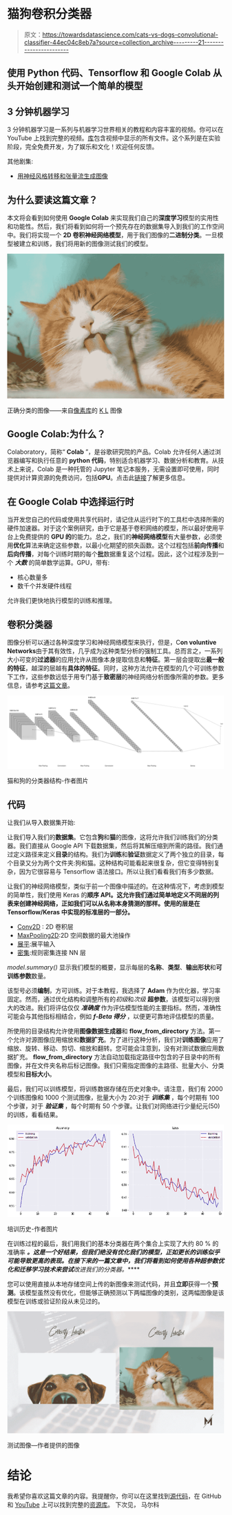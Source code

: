 # 猫狗卷积分类器

> 原文：<https://towardsdatascience.com/cats-vs-dogs-convolutional-classifier-44ec04c8eb7a?source=collection_archive---------21----------------------->

## 使用 Python 代码、Tensorflow 和 Google Colab 从头开始创建和测试一个简单的模型

## 3 分钟机器学习

3 分钟机器学习是一系列与机器学习世界相关的教程和内容丰富的视频。你可以在 YouTube 上找到完整的视频。[库](https://github.com/GitMarco27/TMML)包含视频中显示的所有文件。这个系列是在实验阶段，完全免费开发，为了娱乐和文化！欢迎任何反馈。

其他剧集:

*   [用神经风格转移和张量流生成图像](/images-generation-with-neural-style-transfer-and-tensorflow-a823b0353b06)

## **为什么要读这篇文章？**

本文将会看到如何使用 **Google Colab** 来实现我们自己的**深度学习**模型的实用性和功能性。然后，我们将看到如何将一个预先存在的数据集导入到我们的工作空间中。我们将实现一个 **2D 卷积神经网络模型**，用于我们图像的**二进制分类**。一旦模型被建立和训练，我们将用新的图像测试我们的模型。

![](img/ce63094014a22b81e171b8cef765a239.png)

正确分类的图像——来自[像素库](https://pixabay.com/?utm_source=link-attribution&utm_medium=referral&utm_campaign=image&utm_content=323262)的 [K L](https://pixabay.com/users/teamk-222368/?utm_source=link-attribution&utm_medium=referral&utm_campaign=image&utm_content=323262) 图像

## Google Colab:为什么？

Colaboratory，简称“ **Colab** ”，是谷歌研究院的产品。Colab 允许任何人通过浏览器编写和执行任意的 **python 代码**，特别适合机器学习、数据分析和教育。从技术上来说，Colab 是一种托管的 Jupyter 笔记本服务，无需设置即可使用，同时提供对计算资源的免费访问，包括**GPU**。点击此[链接](https://research.google.com/colaboratory/faq.html)了解更多信息。

## 在 Google Colab 中选择运行时

当开发您自己的代码或使用共享代码时，请记住从运行时下的工具栏中选择所需的硬件加速器。对于这个案例研究，由于它是基于卷积网络的模型，所以最好使用平台上免费提供的 **GPU 的**的能力。总之，我们的**神经网络模型**有大量参数，必须使用**优化**算法来确定这些参数，以最小化期望的损失函数。这个过程包括**前向传播**和**后向传播**，对每个训练时期的每个**批**数据重复这个过程。因此，这个过程涉及到一个 ***大数*** 的简单数学运算。GPU，带有:

*   核心数量多
*   数千个并发硬件线程

允许我们更快地执行模型的训练和推理。

## 卷积分类器

图像分析可以通过各种深度学习和神经网络模型来执行，但是，C**on voluntive Networks**由于其有效性，几乎成为这种类型分析的强制工具。总而言之，一系列大小可变的**过滤器**的应用允许从图像本身提取信息和**特征**。第一层会提取出**最一般的特征**，越深的层越有**具体的特征**。同时，这种方法允许在模型的几个可训练参数下工作，这些参数远低于用专门基于**致密层**的神经网络分析图像所需的参数。更多信息，请参考[这篇文章](/intuitively-understanding-convolutions-for-deep-learning-1f6f42faee1)。

![](img/af9b7b01172087428ad0205fe770c292.png)

猫和狗的分类器结构-作者图片

## 代码

让我们从导入数据集开始:

让我们导入我们的**数据集**。它包含**狗**和**猫**的图像，这将允许我们训练我们的分类器。我们直接从 Google API 下载数据集，然后将其解压缩到所需的路径。我们通过定义路径来定义**目录**的结构。我们为**训练**和**验证**数据定义了两个独立的目录，每个目录又分为两个文件夹:狗和猫。这种结构可能看起来很复杂，但它变得特别复杂，因为它很容易与 Tensorflow 语法接口。所以让我们看看我们有多少数据。

让我们的神经网络模型，类似于前一个图像中描述的。在这种情况下，考虑到模型的简单性，我们使用 Keras 的**顺序 API。这允许我们通过简单地定义不同层的列表来创建神经网络，正如我们可以从名称本身猜测的那样。使用的层是在 Tensorflow/Keras 中实现的标准层的一部分。**

*   [Conv2D](https://www.tensorflow.org/api_docs/python/tf/keras/layers/Conv2D) : 2D 卷积层
*   [MaxPooling2D](https://www.tensorflow.org/api_docs/python/tf/keras/layers/MaxPool2D):2D 空间数据的最大池操作
*   [展平](https://www.tensorflow.org/api_docs/python/tf/keras/layers/Flatten):展平输入
*   [密集](https://www.tensorflow.org/api_docs/python/tf/keras/layers/Dense):规则密集连接 NN 层

*model.summary()* 显示我们模型的概要，显示每层的**名称**、**类型**、**输出形状**和**可训练参数**数量。

该型号必须**编制**，方可训练。对于本教程，我选择了 **Adam** 作为优化器，学习率固定。然而，通过优化结构和调整所有的*初级*和*次级* **超参数**，该模型可以得到很大的改进。我们将评估仅仅 ***准确度*** 作为评估模型性能的主要指标。然而，准确性可能会与其他指标相结合，例如 ***f-Beta 得分*** ，以便更可靠地评估模型的质量。

所使用的目录结构允许使用**图像数据生成器**和 **flow_from_directory** 方法。第一个允许对源图像应用缩放和**数据扩充**。为了进行这种分析，我们对**训练图像**应用了缩放、旋转、移动、剪切、缩放和翻转。您可能会注意到，没有对测试数据应用数据扩充。 **flow_from_directory** 方法自动加载指定路径中包含的子目录中的所有图像，并在文件夹名称后标记图像。我们只需指定图像的主路径、批量大小、分类模型和**目标大小**。

最后，我们可以训练模型，将训练数据存储在历史对象中。请注意，我们有 2000 个训练图像和 1000 个测试图像，批量大小为 20:对于 ***训练集*** ，每个时期有 100 个步骤，对于 ***验证集*** ，每个时期有 50 个步骤。让我们对网络进行少量纪元(50)的训练，看看结果。

![](img/3f93fe405acc3ad34b96b092174c0927.png)

培训历史-作者图片

在训练过程的最后，我们用我们的基本分类器在两个集合上实现了大约 80 % 的准确率 ***。这是一个好结果，但我们绝没有优化我们的模型，正如更长的训练似乎可能导致更高的表现。在接下来的一篇文章中，我们将看到如何使用各种超参数优化和迁移学习技术来尝试**改进我们的分类器。*****

您可以使用直接从本地存储空间上传的新图像来测试代码，并且**立即**获得一个**预测**。该模型虽然没有优化，但能够正确预测以下两幅图像的类别，这两幅图像是该模型在训练或验证阶段从未见过的。

![](img/d8ed1e302860ed879e3d3b75fc2ad93b.png)

测试图像—作者提供的图像

# 结论

我希望你喜欢这篇文章的内容。我提醒你，你可以在这里找到[源代码](https://github.com/GitMarco27/TMML/blob/main/Notebooks/003_Cat_vs_Dog.ipynb)，在 GitHub 和 [YouTube](https://www.youtube.com/channel/UCExkeDZ9WC0tg9aoFMsNF0w) 上可以找到完整的[资源库](https://github.com/GitMarco27/TMML)。
下次见，
马尔科